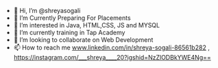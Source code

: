 - 👋 Hi, I’m @shreyasogali
- 🔭 I’m Currently Preparing For Placements
- 👀 I’m interested in Java, HTML,CSS, JS and MYSQL
- 🌱 I’m currently training in Tap Academy
- 💞️ I’m looking to collaborate on Web Development
- 📫 How to reach me www.linkedin.com/in/shreya-sogali-86561b282 , https://instagram.com/___shreya____20?igshid=NzZlODBkYWE4Ng==

<!---
shreyasogali/shreyasogali is a ✨ special ✨ repository because its `README.md` (this file) appears on your GitHub profile.
You can click the Preview link to take a look at your changes.
--->
